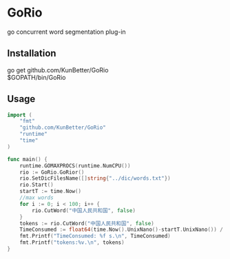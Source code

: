 GoRio
==========
go concurrent word segmentation plug-in

Installation
-----
go get github.com/KunBetter/GoRio  
$GOPATH/bin/GoRio

Usage
-----
```go
import (
	"fmt"
	"github.com/KunBetter/GoRio"
	"runtime"
	"time"
)

func main() {
	runtime.GOMAXPROCS(runtime.NumCPU())
	rio := GoRio.GoRior()
	rio.SetDicFilesName([]string{"../dic/words.txt"})
	rio.Start()
	startT := time.Now()
	//max words
	for i := 0; i < 100; i++ {
		rio.CutWord("中国人民共和国", false)
	}
	tokens := rio.CutWord("中国人民共和国", false)
	TimeConsumed := float64(time.Now().UnixNano()-startT.UnixNano()) / 1e9
	fmt.Printf("TimeConsumed: %f s.\n", TimeConsumed)
	fmt.Printf("tokens:%v.\n", tokens)
}
```